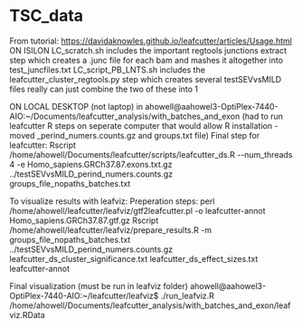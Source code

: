 # TSC_data

From tutorial: https://davidaknowles.github.io/leafcutter/articles/Usage.html 
ON ISILON
LC_scratch.sh includes the important regtools junctions extract step which creates a .junc file for each bam and mashes it altogether into test_juncfiles.txt
LC_script_PB_LNTS.sh includes the leafcutter_cluster_regtools.py step which creates several testSEVvsMILD files
really can just combine the two of these into 1

ON LOCAL DESKTOP (not laptop) in ahowell@aahowel3-OptiPlex-7440-AIO:~/Documents/leafcutter_analysis/with_batches_and_exon
(had to run leafcutter R steps on seperate computer that would allow R installation - moved _perind_numers.counts.gz and groups.txt file) 
Final step for leafcutter: 
Rscript /home/ahowell/Documents/leafcutter/scripts/leafcutter_ds.R --num_threads 4 -e Homo_sapiens.GRCh37.87.exons.txt.gz ../testSEVvsMILD_perind_numers.counts.gz groups_file_nopaths_batches.txt

To visualize results with leafviz: 
Preperation steps: 
perl /home/ahowell/leafcutter/leafviz/gtf2leafcutter.pl -o leafcutter-annot Homo_sapiens.GRCh37.87.gtf.gz
Rscript /home/ahowell/leafcutter/leafviz/prepare_results.R -m groups_file_nopaths_batches.txt ../testSEVvsMILD_perind_numers.counts.gz leafcutter_ds_cluster_significance.txt leafcutter_ds_effect_sizes.txt leafcutter-annot

Final visualization (must be run in leafviz folder) 
ahowell@aahowel3-OptiPlex-7440-AIO:~/leafcutter/leafviz$ ./run_leafviz.R /home/ahowell/Documents/leafcutter_analysis/with_batches_and_exon/leafviz.RData
